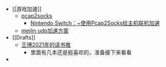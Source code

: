 - [[游戏加速]]
	- [pcap2socks](https://github.com/zhxie/pcap2socks)
		- [Nintendo Switch：~使用Pcap2Socks给主机联机加速](https://zankyo.cc/3389/)
	- [meilin udp加速方案](https://git.luxing.im/hlx98007/UDPspeeder/-/wikis/koolshare%E7%89%88%E6%A2%85%E6%9E%97%E5%9B%BA%E4%BB%B6UDPspeeder%E5%92%8Cudp2raw%E4%B8%B2%E8%81%94%E7%9A%84%E5%AE%8C%E6%95%B4%E8%AE%BE%E7%BD%AE)
- [[Drafts]]
	- [王博2021年的读书推](https://vagabond-mambo-89f.notion.site/2021-dbc960274a54455092752004d2a1055e)
		- 里面有几本还是挺喜欢的，准备接下来看看
-